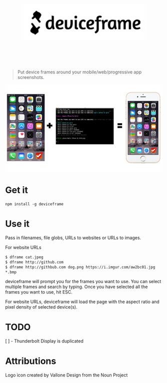 <h1 align="center">
	<br>
	<br>
	<img width="400" src="logo.png" alt="deviceframe">
	<br>
	<br>
	<br>
</h1>

>  Put device frames around your mobile/web/progressive app screenshots.

<div align="center">
  <img src="example.png">
</div>

# Get it

    npm install -g deviceframe

# Use it

Pass in filenames, file globs, URLs to websites or URLs to images.

For website URLs

```
$ dframe cat.jpeg
$ dframe http://github.com
$ dframe http://githbub.com dog.png https://i.imgur.com/aw2bc01.jpg *.bmp
```

deviceframe will prompt you for the frames you want to use. You can select multiple frames and search by typing. Once you have selected all the frames you want to use, hit ESC.

For website URLs, deviceframe will load the page with the aspect ratio and pixel density of selected device(s).


# TODO

[ ] - Thunderbolt Display is duplicated

# Attributions

Logo icon created by Vallone Design from the Noun Project
